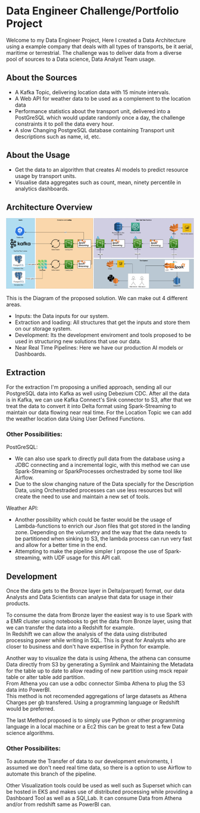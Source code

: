# Data Engineer Challenge/Portfolio Project
Welcome to my Data Engineer Project, Here I created a Data Architecture using a example company that deals with all types of transports, be it aerial, maritime or terrestrial.
The challenge was to deliver data from a diverse pool of sources to a Data science, Data Analyst Team usage.

## About the Sources
- A Kafka Topic, delivering location data with 15 minute intervals.
- A Web API for weather data to be used as a complement to the location data
- Performance statistics about the transport unit, delivered into a PostGreSQL which would update randomly once a day, the challenge constraints it to poll the data every hour.
- A slow Changing PostgreSQL database containing Transport unit descriptions such as name, id, etc.

## About the Usage

- Get the data to an algorithm that creates AI models to predict resource usage by transport units.
- Visualise data aggregates such as count, mean, ninety percentile in analytics dashboards. 

## Architecture Overview

![Alt text](Diagrams/Architecture.png?raw=true "Solution architecture")

This is the Diagram of the proposed solution.
We can make out 4 different areas.
- Inputs: the Data inputs for our system.
- Extraction and loading: All structures that get the inputs and store them on our storage system.
- Development: Its the development enviroment and tools proposed to be used in structuring new solutions that use our data.
- Near Real Time Pipelines: Here we have our production AI models or Dashboards.

## Extraction

For the extraction I'm proposing a unified approach, sending all our PostgreSQL data into Kafka as well using Debezium CDC. After all the data is in Kafka, we can use Kafka Connect's Sink connector to S3, after that we treat the data to convert it into Delta format using Spark-Streaming to maintain our data flowing near real time.
For the Location Topic we can add the weather location data Using User Defined Functions.

### Other Possibilities:
PostGreSQL:
- We can also use spark to directly pull data from the database using a JDBC connecting and a incremental logic, with this method we can use Spark-Streaming or SparkProcesses orchestraded by some tool like Airflow. 
- Due to the slow changing nature of the Data specially for the Description Data, using Orchestraded processes can use less resources but will create the need to use and maintain a new set of tools.

Weather API:
- Another possibility which could be faster would be the usage of Lambda-functions to enrich our Json files that got stored in the landing zone. Depending on the volumetry and the way that the data needs to be partitioned when sinking to S3, the lambda process can run very fast and allow for a better time in the end.
- Attempting to make the pipeline simpler I propose the use of Spark-streaming, with UDF usage for this API call.

## Development 

Once the data gets to the Bronze layer in Delta(parquet) format, our data Analysts and Data Scientists can analyse that data for usage in their products.<br/>

To consume the data from Bronze layer the easiest way is to use Spark with a EMR cluster using notebooks to get the data from Bronze layer, using that we can transfer the data into a Redshift for example. <br/>
In Redshift we can allow the analysis of the data using distributed processing power while writing in SQL. This is great for Analysts who are closer to business and don't have expertise in Python for example.

Another way to visualize the data is using Athena, the athena can consume Data directly from S3 by generating a Symlink and Maintaining the Metadata for the table up to date to allow reading of new partition using msck repair table or alter table add partition.<br/>
From Athena you can use a odbc connector Simba Athena to plug the S3 data into PowerBI.<br/>
This method is not recomended aggregations of large datasets as Athena Charges per gb transfered. Using a programming language or Redshift would be preferred.

The last Method proposed is to simply use Python or other programming language in a local machine or a Ec2 this can be great to test a few Data science algorithms.

### Other Possibilites:

To automate the Transfer of data to our development enviroments, I assumed we don't need real time data, so there is a option to use Airflow to automate this branch of the pipeline.

Other Visualization tools could be used as well such as Superset which can be hosted in EKS and makes use of distributed processing while providing a Dashboard Tool as well as a SQl_Lab. It can consume Data from Athena and/or from redshift same as PowerBI can.
